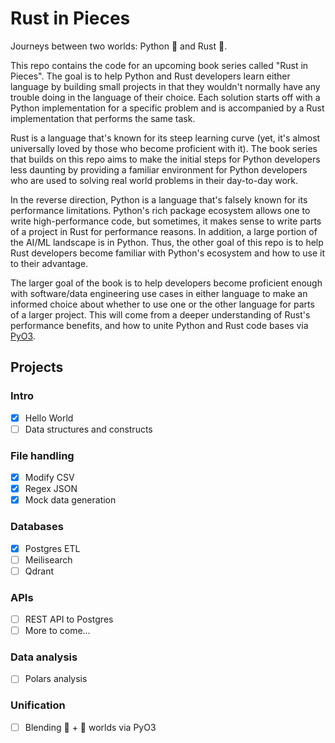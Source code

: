 # Rust in Pieces

Journeys between two worlds: Python 🐍 and Rust 🦀.

This repo contains the code for an upcoming book series called "Rust in Pieces". The goal is to help Python and Rust developers learn either language by building small projects in that they wouldn't normally have any trouble doing in the language of their choice. Each solution starts off with a Python implementation for a specific problem and is accompanied by a Rust implementation that performs the same task.

Rust is a language that's known for its steep learning curve (yet, it's almost universally loved by those who become proficient with it). The book series that builds on this repo aims to make the initial steps for Python developers less daunting by providing a familiar environment for Python developers who are used to solving real world problems in their day-to-day work. 

In the reverse direction, Python is a language that's falsely known for its performance limitations. Python's rich package ecosystem allows one to write high-performance code, but sometimes, it makes sense to write parts of a project in Rust for performance reasons. In addition, a large portion of the AI/ML landscape is in Python. Thus, the other goal of this repo is to help Rust developers become familiar with Python's ecosystem and how to use it to their advantage.

The larger goal of the book is to help developers become proficient enough with software/data engineering use cases in either language to make an informed choice about whether to use one or the other language for parts of a larger project. This will come from a deeper understanding of Rust's performance benefits, and how to unite Python and Rust code bases via [PyO3](https://github.com/PyO3/pyo3).

## Projects

### Intro
- [x] Hello World
- [ ] Data structures and constructs

### File handling
- [x] Modify CSV
- [x] Regex JSON
- [x] Mock data generation

### Databases
- [x] Postgres ETL
- [ ] Meilisearch
- [ ] Qdrant

### APIs
- [ ] REST API to Postgres
- [ ] More to come...

### Data analysis
- [ ] Polars analysis

### Unification
- [ ] Blending 🐍 + 🦀 worlds via PyO3